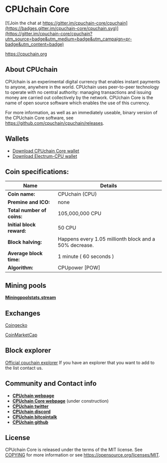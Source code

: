 CPUchain Core
=====================================

[![Join the chat at https://gitter.im/cpuchain-core/cpuchain](https://badges.gitter.im/cpuchain-core/cpuchain.svg)](https://gitter.im/cpuchain-core/cpuchain?utm_source=badge&utm_medium=badge&utm_campaign=pr-badge&utm_content=badge)

https://cpuchain.org

About CPUchain 
----------------

CPUchain is an experimental digital currency that enables instant payments to
anyone, anywhere in the world. CPUchain uses peer-to-peer technology to operate
with no central authority: managing transactions and issuing money are carried
out collectively by the network. CPUchain Core is the name of open source
software which enables the use of this currency.

For more information, as well as an immediately useable, binary version of
the CPUchain Core software, see https://github.com/cpuchain/cpuchain/releases.

Wallets
-------
- [Download CPUchain Core wallet](https://github.com/cpuchain/cpuchain/releases/latest)
- [Download Electrum-CPU wallet](https://github.com/cpuchain/electrum-cpu/releases/latest)


Coin specifications:
-------

Name | Details
------ | ------
**Coin name:** | CPUchain  (CPU)
**Premine and ICO:** | none
**Total number of coins:** | 105,000,000 CPU
**Initial block reward:** | 50 CPU
**Block halving:** | Happens every 1.05 millionth block and a 50% decrease.
**Average block time:** | 1 minute ( 60 seconds )
**Algorithm:** | CPUpower [POW]
 
 
Mining pools
-------
[**Miningpoolstats.stream**](https://miningpoolstats.stream/cpuchain)


Exchanges
-------
[Coingecko](https://www.coingecko.com/en/coins/cpuchain)

[CoinMarketCap](https://coinmarketcap.com/currencies/cpuchain)

 
Block explorer
-------

[Official cpuchain explorer](https://explorer.cpuchain.org)
If you have an explorer that you want to add to the list contact us. 


Community and Contact info
-------

- [**CPUchain webpage**](https://cpuchain.org/)
- [**CPUchain Core webpage**](https://cpuchaincore.org) (under construction)
- [**CPUchain twitter**](https://twitter.com/cpuchaincore)
- [**CPUchain discord**](https://discord.gg/zRamqNfBXQ)
- [**CPUchain bitcointalk**](https://bitcointalk.org/index.php?topic=5161183.0)
- [**CPUchain github**](https://github.com/cpuchain-core)


License
-------

CPUchain Core is released under the terms of the MIT license. See [COPYING](COPYING) for more
information or see https://opensource.org/licenses/MIT.

